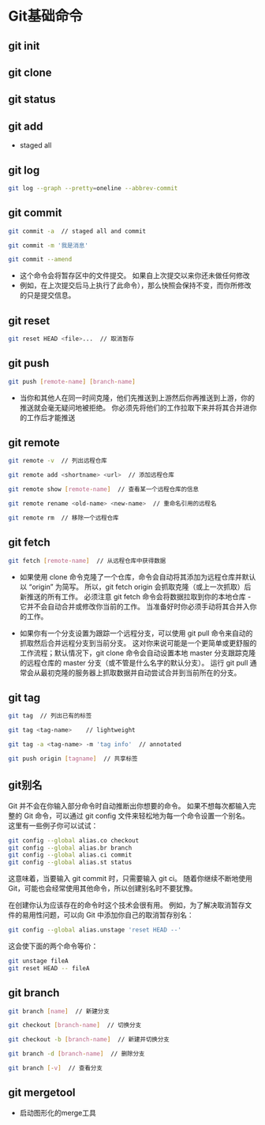 # Git基础命令

## git init

## git clone

## git status

## git add

+ staged all

## git log

``` bash
git log --graph --pretty=oneline --abbrev-commit
```

## git commit

``` bash
git commit -a  // staged all and commit
```

``` bash
git commit -m '我是消息'
```

``` bash
git commit --amend
```

+ 这个命令会将暂存区中的文件提交。 如果自上次提交以来你还未做任何修改
+ 例如，在上次提交后马上执行了此命令），那么快照会保持不变，而你所修改的只是提交信息。

## git reset

``` bash
git reset HEAD <file>...  // 取消暂存
```

## git push

``` bash
git push [remote-name] [branch-name]
```

+ 当你和其他人在同一时间克隆，他们先推送到上游然后你再推送到上游，你的推送就会毫无疑问地被拒绝。 你必须先将他们的工作拉取下来并将其合并进你的工作后才能推送

## git remote

``` bash
git remote -v  // 列出远程仓库
```

``` bash
git remote add <shortname> <url>  // 添加远程仓库
```

``` bash
git remote show [remote-name]  // 查看某一个远程仓库的信息
```

``` bash
git remote rename <old-name> <new-name>  // 重命名引用的远程名
```

``` bash
git remote rm  // 移除一个远程仓库
```

## git fetch

``` bash
git fetch [remote-name]  // 从远程仓库中获得数据
```

+ 如果使用 clone 命令克隆了一个仓库，命令会自动将其添加为远程仓库并默认以 “origin” 为简写。 所以，git fetch origin 会抓取克隆（或上一次抓取）后新推送的所有工作。 必须注意 git fetch 命令会将数据拉取到你的本地仓库 - 它并不会自动合并或修改你当前的工作。 当准备好时你必须手动将其合并入你的工作。

+ 如果你有一个分支设置为跟踪一个远程分支，可以使用 git pull 命令来自动的抓取然后合并远程分支到当前分支。 这对你来说可能是一个更简单或更舒服的工作流程；默认情况下，git clone 命令会自动设置本地 master 分支跟踪克隆的远程仓库的 master 分支（或不管是什么名字的默认分支）。 运行 git pull 通常会从最初克隆的服务器上抓取数据并自动尝试合并到当前所在的分支。

## git tag

``` bash
git tag  // 列出已有的标签
```

``` bash
git tag <tag-name>    // lightweight
```

``` bash
git tag -a <tag-name> -m 'tag info'  // annotated
```

``` bash
git push origin [tagname]  // 共享标签
```

## git别名

Git 并不会在你输入部分命令时自动推断出你想要的命令。 如果不想每次都输入完整的 Git 命令，可以通过 git config 文件来轻松地为每一个命令设置一个别名。 这里有一些例子你可以试试：

``` bash
git config --global alias.co checkout
git config --global alias.br branch
git config --global alias.ci commit
git config --global alias.st status
```

这意味着，当要输入 git commit 时，只需要输入 git ci。 随着你继续不断地使用 Git，可能也会经常使用其他命令，所以创建别名时不要犹豫。

在创建你认为应该存在的命令时这个技术会很有用。 例如，为了解决取消暂存文件的易用性问题，可以向 Git 中添加你自己的取消暂存别名：

``` bash
git config --global alias.unstage 'reset HEAD --'
```

这会使下面的两个命令等价：

``` bash
git unstage fileA
git reset HEAD -- fileA
```

## git branch

``` bash
git branch [name]  // 新建分支
```

``` bash
git checkout [branch-name]  // 切换分支
```

``` bash
git checkout -b [branch-name]  // 新建并切换分支
```

``` bash
git branch -d [branch-name]  // 删除分支
```

``` bash
git branch [-v]  // 查看分支
```

## git mergetool

+ 启动图形化的merge工具

